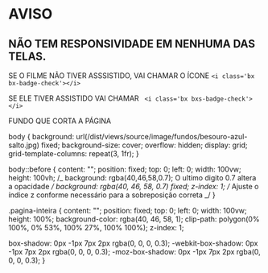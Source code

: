 <h1> AVISO </h1> 
<h2> NÃO TEM RESPONSIVIDADE EM NENHUMA DAS TELAS. </h2>

<p>SE O FILME NÃO TIVER ASSSISTIDO, VAI CHAMAR O ÍCONE <code>&lt;i class='bx bx-badge-check'&gt;&lt;/i&gt;</code> </p>

<p>SE ELE TIVER ASSISTIDO VAI CHAMAR <code> &lt;i class='bx bxs-badge-check'&gt;&lt;/i&gt; </code> </p>

FUNDO QUE CORTA A PÁGINA

body {
background: url(/dist/views/source/image/fundos/besouro-azul-salto.jpg) fixed;
background-size: cover;
overflow: hidden;
display: grid;
grid-template-columns: repeat(3, 1fr);
}

body::before {
content: "";
position: fixed;
top: 0;
left: 0;
width: 100vw;
height: 100vh;
/_ background: rgba(40,46,58,0.7); O ultimo digito 0.7 altera a opacidade _/
background: rgba(40, 46, 58, 0.7) fixed;
z-index: 1; /_ Ajuste o índice z conforme necessário para a sobreposição correta _/
}

.pagina-inteira {
content: "";
position: fixed;
top: 0;
left: 0;
width: 100vw;
height: 100%;
background-color: rgba(40, 46, 58, 1);
clip-path: polygon(0% 100%, 0% 53%, 100% 27%, 100% 100%);
z-index: 1;

box-shadow: 0px -1px 7px 2px rgba(0, 0, 0, 0.3);
-webkit-box-shadow: 0px -1px 7px 2px rgba(0, 0, 0, 0.3);
-moz-box-shadow: 0px -1px 7px 2px rgba(0, 0, 0, 0.3);
}
